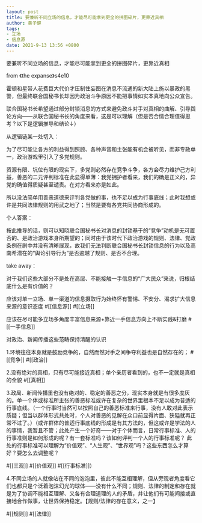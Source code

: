 ```yaml
---
layout: post
title: 要兼听不同立场的信息，才能尽可能拿到更全的拼图碎片，更靠近真相
author: 黄子健
tags:
- 立场
- 信息源
date: 2021-9-13 13:56 +0800
---
```

要兼听不同立场的信息，才能尽可能拿到更全的拼图碎片，更靠近真相

from 《the expanse》s4e10

霍顿和星带人花费巨大代价才压制住妄图在消息不流通的新大陆上施以暴政的黑警，但最终联合国秘书长却因为政治斗争原因不能把事情如实本真地向公众宣告。

联合国秘书长希望通过部分封锁消息的方式来避免政斗对手对真相的曲解、引导舆论方向——从联合国秘书长的角度来看，这是可以理解（但是否合情合理值得思考？以下是逻辑推导和结论↓）

从逻辑链某一处切入：

为了尽可能让各方的利益得到照顾、各种声音和主张能有机会被听见，而非专政单一，政治游戏里引入了多党规则。

资源有限、坑位有限的现实下，多党则必然存在竞争斗争，各方会尽力维护己方利益，善恶的二元评判标准在此显得单薄：我党拥护者看来，我们的确是正义的，异党的确值得质疑甚至谴责。在对方看来亦是如此。

所以没法简单用善恶道德来评判各党做的事，也不足以成为行事底线；此时我想或许是共同法律规则的用武之地了；当然是要有各党共同协商形成的。

个人答案：

按此推导的话，则可以知晓联合国秘书长对消息的封锁基于的“竞争”动机是无可置否的、是政治游戏本身所期望的；同时由于该时代下政治游戏的规则、法律、党政条例在剧中并没有清晰展现，故我们无法判断联合国秘书长封锁信息的行为以及高南希潜在的“舆论引导行为”是否逾越了规则、是否不合理。

take away：

对于我们这些大部分不是处在高层、不能接触一手信息的“广大民众”来说，归根结底什么是有价值的？

应该对单一立场、单一渠道的信息摄取行为始终怀有警惕、不安分、渴求扩大信息来源的意识态度 #[[信息源]] #[[立场]]

应该在尽可能多立场多角度丰富信息来源+靠近一手信息方向上不断实践&打磨 #[[一手信息]]

对政治、新闻传播这些范畴保持清醒的认识

1.环境往往本身就是鼓励竞争的，自然而然对手之间争夺利益也是自然存在的； #[[竞争]] #[[政治]]

2.没有绝对的真相，只有尽可能接近真相；单个亲历者看到的，也不一定就是真相的全貌 #[[真相]]

3.政局、新闻传播里也没有绝对的、稳定的善恶之分，现实本身就是有很多度灰的。单一个体或标准所主张的善恶标准或许在复杂的世界里根本不足以成为普适的行事底线。（一个行事时当然可以按照自己的善恶标准来行事，没有人敢对此表示质疑；但当以群体形式共处时，个人对善恶的见解在众口前显得片面、狭隘就再正常不过了。）（或许群体的普适行事底线的形成是有其方法的，但这或许是学法的人的事情，我暂且不管；此处产生一个好奇——对于个体而言，日常行事标准、人的行事准则是如何形成的呢？有一套标准吗？该如何评判一个人的行事标准呢？ 此处的行事标准可以理解为“价值观”、“人生观”、“世界观”吗？这些东西怎么才算好？要怎么去调整呢？ 

#[[三观]] #[[价值观]] #[[行事标准]]）

4.不同立场的人就像站在不同的泡泡里，彼此不能互相理解，但从旁观者角度看它们也都只是个泛着泡沫幻光的球体——没有什么不同；规则、法律的制定和存在就是为了协调不能相互理解、又各有合理道理的人的矛盾，并让他们有可能间接或直接地合作做事，让世界保持稳定。【规则/法律的存在意义，之一】

 #[[规则]] #[[法律]]
